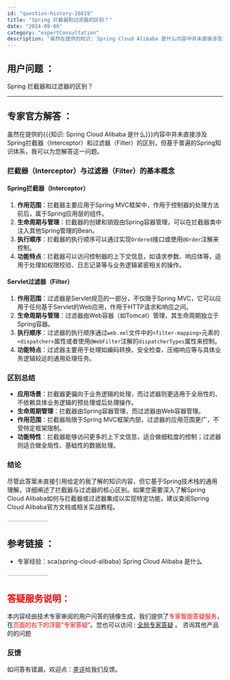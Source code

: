 ```yaml
---
id: "question-history-16819"
title: "Spring 拦截器和过滤器的区别？"
date: "2024-09-09"
category: "expertConsultation"
description: "虽然在提供的知识: Spring Cloud Alibaba 是什么内容中并未直接涉及Spring拦截器（Interceptor）和过滤器（Filter）的区别，但基于普遍的Spring知识体系，我可以为您解答这一问题。### 拦截器（Interceptor）与过滤器（Filter）的基本概念###"
---
```


## 用户问题 ： 
 Spring 拦截器和过滤器的区别？  

---------------
## 专家官方解答 ：

虽然在提供的{{{知识: Spring Cloud Alibaba 是什么}}}内容中并未直接涉及Spring拦截器（Interceptor）和过滤器（Filter）的区别，但基于普遍的Spring知识体系，我可以为您解答这一问题。

### 拦截器（Interceptor）与过滤器（Filter）的基本概念

#### Spring拦截器（Interceptor）
1. **作用范围**：拦截器主要应用于Spring MVC框架中，作用于控制器的处理方法前后，属于Spring应用层的组件。
2. **生命周期与管理**：拦截器的创建和销毁由Spring容器管理，可以在拦截器类中注入其他Spring管理的Bean。
3. **执行顺序**：拦截器的执行顺序可以通过实现`Ordered`接口或使用`@Order`注解来控制。
4. **功能特点**：拦截器可以访问控制器的上下文信息，如请求参数、响应体等，适用于处理如权限校验、日志记录等与业务逻辑紧密相关的操作。

#### Servlet过滤器（Filter）
1. **作用范围**：过滤器是Servlet规范的一部分，不仅限于Spring MVC，它可以应用于任何基于Servlet的Web应用，作用于HTTP请求和响应之间。
2. **生命周期与管理**：过滤器由Web容器（如Tomcat）管理，其生命周期独立于Spring容器。
3. **执行顺序**：过滤器的执行顺序通过`web.xml`文件中的`<filter-mapping>`元素的`<dispatcher>`属性或者使用`@WebFilter`注解的`dispatcherTypes`属性来控制。
4. **功能特点**：过滤器主要用于处理如编码转换、安全检查、压缩响应等与具体业务逻辑较远的通用处理任务。

### 区别总结
- **应用场景**：拦截器更偏向于业务逻辑的处理，而过滤器则更适用于全局性的、不依赖具体业务逻辑的预处理或后处理操作。
- **生命周期管理**：拦截器由Spring容器管理，而过滤器由Web容器管理。
- **作用范围**：拦截器局限于Spring MVC框架内部，过滤器的应用范围更广，不受特定框架限制。
- **功能特性**：拦截器能够访问更多的上下文信息，适合做细粒度的控制；过滤器则适合做全局性、基础性的数据处理。

### 结论
尽管此答案未直接引用给定的我了解的知识内容，但它基于Spring技术栈的通用理解，详细阐述了拦截器与过滤器的核心区别。如果您需要深入了解Spring Cloud Alibaba如何与拦截器或过滤器集成以实现特定功能，建议查阅Spring Cloud Alibaba官方文档或相关实战教程。


<font color="#949494">---------------</font> 


## 参考链接 ：

* 专家经验：sca(spring-cloud-alibaba) Spring Cloud Alibaba 是什么 


 <font color="#949494">---------------</font> 
 


## <font color="#FF0000">答疑服务说明：</font> 

本内容经由技术专家审阅的用户问答的镜像生成，我们提供了<font color="#FF0000">专家智能答疑服务</font>，在<font color="#FF0000">页面的右下的浮窗”专家答疑“</font>。您也可以访问 : [全局专家答疑](https://answer.opensource.alibaba.com/docs/intro) 。 咨询其他产品的的问题

### 反馈
如问答有错漏，欢迎点：[差评](https://ai.nacos.io/user/feedbackByEnhancerGradePOJOID?enhancerGradePOJOId=16839)给我们反馈。
